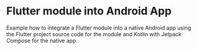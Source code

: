 # Flutter module into Android App 
Example how to integrate a Flutter module into a native Android app using the Flutter project source code for the module and Kotlin with Jetpack Compose for the native app.

